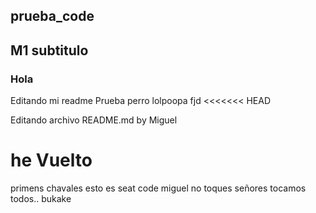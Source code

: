 ## prueba_code
## M1 subtitulo
### Hola
Editando mi readme
Prueba perro
lolpoopa
fjd
<<<<<<< HEAD

Editando archivo README.md by Miguel

he Vuelto
=======
primens
chavales esto es seat code
miguel no toques
señores tocamos todos.. bukake

